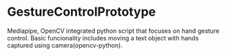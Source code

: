 # GestureControlPrototype
Mediapipe, OpenCV integrated python script that focuses on hand gesture control. Basic funcionality includes moving a text object with hands captured using camera(opencv-python).
